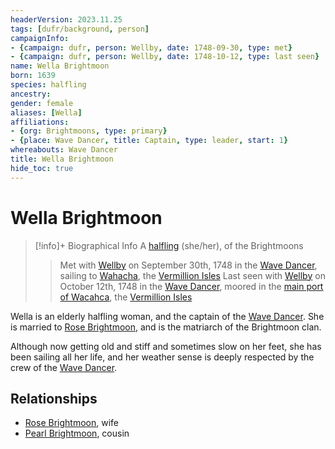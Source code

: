 ```yaml
---
headerVersion: 2023.11.25
tags: [dufr/background, person]
campaignInfo:
- {campaign: dufr, person: Wellby, date: 1748-09-30, type: met}
- {campaign: dufr, person: Wellby, date: 1748-10-12, type: last seen}
name: Wella Brightmoon
born: 1639
species: halfling
ancestry:
gender: female
aliases: [Wella]
affiliations:
- {org: Brightmoons, type: primary}
- {place: Wave Dancer, title: Captain, type: leader, start: 1}
whereabouts: Wave Dancer
title: Wella Brightmoon
hide_toc: true
---
```

# Wella Brightmoon
>[!info]+ Biographical Info
> A [halfling](<../../species/children-of-the-embodied-gods/halflings/halflings.md>) (she/her), of the Brightmoons
> 
> 
>> 
>>  Met with [Wellby](<../pcs/dunmar-fellowship/wellby.md>) on September 30th, 1748 in the [Wave Dancer](<../../things/ships/wave-dancer.md>), sailing to [Wahacha](<../../gazetteer/eastern-green-sea/wahacha.md>), the [Vermillion Isles](<../../gazetteer/eastern-green-sea/vermillion-isles.md>) 
>>  Last seen with [Wellby](<../pcs/dunmar-fellowship/wellby.md>) on October 12th, 1748 in the [Wave Dancer](<../../things/ships/wave-dancer.md>), moored in the [main port of Wacahca](<../../gazetteer/eastern-green-sea/wahacha.md>), the [Vermillion Isles](<../../gazetteer/eastern-green-sea/vermillion-isles.md>) 

Wella is an elderly halfling woman, and the captain of the [Wave Dancer](<../../things/ships/wave-dancer.md>). She is married to [Rose Brightmoon](<./rose-brightmoon.md>), and is the matriarch of the Brightmoon clan. 

Although now getting old and stiff and sometimes slow on her feet, she has been sailing all her life, and her weather sense is deeply respected by the crew of the [Wave Dancer](<../../things/ships/wave-dancer.md>). 

## Relationships
- [Rose Brightmoon](<./rose-brightmoon.md>), wife
- [Pearl Brightmoon](<./pearl-brightmoon.md>), cousin
